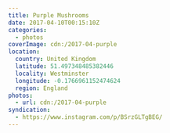 ```yaml
---
title: Purple Mushrooms
date: 2017-04-10T00:15:10Z
categories:
  - photos
coverImage: cdn:/2017-04-purple
location:
  country: United Kingdom
  latitude: 51.497348485382446
  locality: Westminster
  longitude: -0.1766961152474624
  region: England
photos:
  - url: cdn:/2017-04-purple
syndication:
  - https://www.instagram.com/p/BSrzGLTgBEG/
---
```

